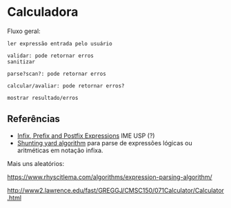 # Calculadora

Fluxo geral:

```
ler expressão entrada pelo usuário

validar: pode retornar erros
sanitizar

parse?scan?: pode retornar erros

calcular/avaliar: pode retornar erros?

mostrar resultado/erros
```

## Referências

- [Infix, Prefix and Postfix Expressions](https://panda.ime.usp.br/panda/static/pythonds_pt/02-EDBasicos/InfixPrefixandPostfixExpressions.html)
IME USP (?)
- [Shunting yard algorithm](https://en.wikipedia.org/wiki/Shunting_yard_algorithm)
para parse de expressões lógicas ou aritméticas em notação infixa.

Mais uns aleatórios:

https://www.rhyscitlema.com/algorithms/expression-parsing-algorithm/

http://www2.lawrence.edu/fast/GREGGJ/CMSC150/071Calculator/Calculator.html
